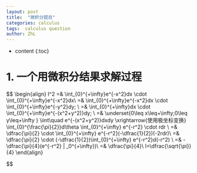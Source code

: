```yaml
---
layout: post
title:  "微积分题目"
categories: calculus
tags:  calculus question
author: ZhL
---
```


* content
{:toc}

# 1. 一个用微积分结果求解过程

$$
\begin{align}
I^2 =& \int_{0}^{+\infty}e^{-x^2}dx \cdot \int_{0}^{+\infty}e^{-x^2}dx\\
 =& \int_{0}^{+\infty}e^{-x^2}dx \cdot \int_{0}^{+\infty}e^{-y^2}dy\; \\
 =& \int_{0}^{+\infty}dx \cdot \int_{0}^{+\infty}e^{-(x^2+y^2)}dy\; \\
 =& \underset{0\leq x\leq+\infty;0\leq y\leq+\infty } \iint\quad e^{-(x^2+y^2)}dxdy
 \xrightarrow{使用极坐标变换}
 \int_{0}^{\frac{\pi}{2}}d\theta \int_{0}^{+\infty} e^{-r^2} \cdot rdr \\
 =& \dfrac{\pi}{2} \cdot \int_{0}^{+\infty} e^{-r^2}(-\dfrac{1}{2})(-2rdr)\\
 =& \dfrac{\pi}{2} \cdot (-\dfrac{1}{2})\int_{0}^{+\infty} e^{-r^2}d(-r^2) \\
 =& -\dfrac{\pi}{4}(e^{-r^2} | _0^{+\infty})\\
 =& \dfrac{\pi}{4}\\
 I=\dfrac{\sqrt{\pi}}{4}
\end{align}

$$


<script type="text/javascript" async src="https://cdn.mathjax.org/mathjax/latest/MathJax.js?config=TeX-MML-AM_CHTML">
</script>
